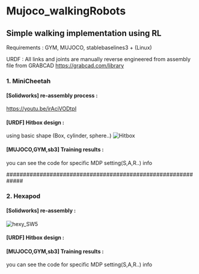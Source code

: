 # Mujoco_walkingRobots

## Simple walking implementation using RL

Requirements : GYM, MUJOCO, stablebaselines3 + (Linux)

URDF : All links and joints are manually reverse engineered from assembly file from GRABCAD
https://grabcad.com/library


### 1. MiniCheetah

#### [Solidworks] re-assembly process :
https://youtu.be/irAciVODtpI


#### [URDF] Hitbox design :
 using basic shape (Box, cylinder, sphere..)
![Hitbox](https://user-images.githubusercontent.com/74540268/169758719-4ecca46f-24fb-4cca-b3a1-0682afbeb4c0.PNG)


#### [MUJOCO,GYM,sb3] Training results :
you can see the code for specific MDP setting(S,A,R..) info

 
#############################################################

### 2. Hexapod

#### [Solidworks] re-assembly : 
![hexy_SW5](https://user-images.githubusercontent.com/74540268/169771628-68467884-ec69-4360-9d6f-18734fe37e66.PNG)



#### [URDF] Hitbox design : 



#### [MUJOCO,GYM,sb3] Training results : 
you can see the code for specific MDP setting(S,A,R..) info
